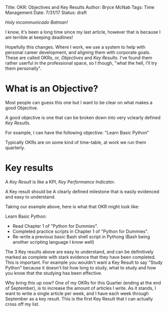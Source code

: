 Title: OKR: Objectives and Key Results
Author: Bryce McNab
Tags: Time Management
Date: 7/31/17
Status: draft

_Holy incommunicado Batman!_

I know, it's been a long time since my last article, however that is because I am terrible at keeping deadlines!

Hopefully this changes. Where I work, we use a system to help with personal career development, and aligning them with corporate goals. These are called OKRs, or, _Objectives_ and _Key Results_. I've found them rather userful in the professional space, so I though, "what the hell, I'll try them personally". 

# What is an Objective?
Most people can guess this one but I want to be clear on what makes a good Objective.

A good objective is one that can be broken down into very vclearly defined _Key Results_.

For example, I can have the following objective: "Learn Basic Python"

Typically OKRs are on some kind of time-table, at work we run them quarterly.

# Key results

A _Key Result_ is like a KPI, _Key Performance Indicator_. 

A Key result should be A clearly defined milestone that is easily evidenced and easy to understand.

Taking our example above, here is what that OKR might look like:

Learn Basic Python:

 * Read Chapter 1 of "Python for Dummies".
 * Completed practice scripts in Chapter 1 of "Python for Dummies".
 * Re-write a previous basic Bash shell script in Pythong (Bash being another scripting language I know well)

The 3 Key results above are easy to understand, and can be definitively marked as complete with stark evidence that they have been completed. This is important. For example you wouldn't want a Key Result to say "Study Python" because it doesn't list how long to study, what to study and how you know that the studying has been effective.

Why bring this up now? One of my OKRs for this Quarter (ending at the end of September), is to increase the amount of articles I write. As it stands, I want to write a single article per week, and I have each week through September as a key result. This is the first Key Result that I can actually cross off my list.
